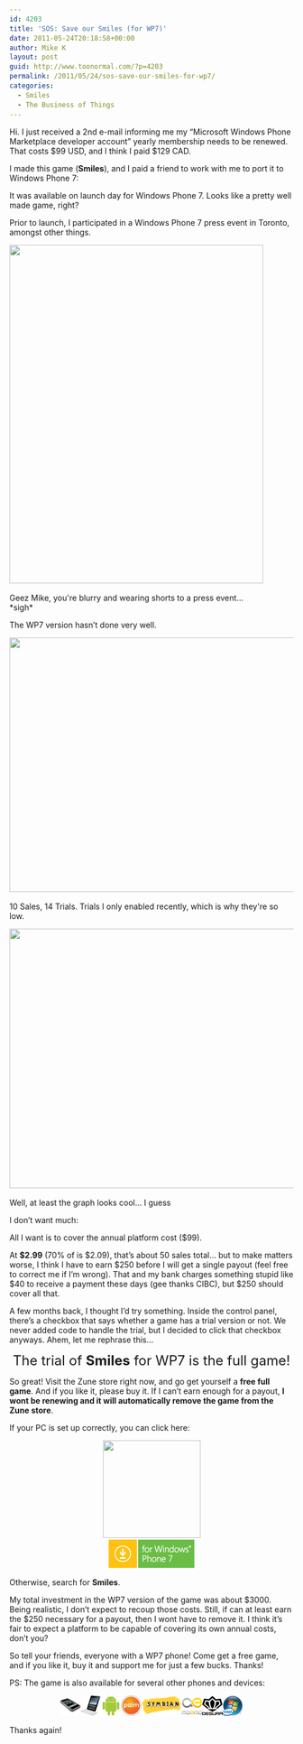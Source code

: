 ```yaml
---
id: 4203
title: 'SOS: Save our Smiles (for WP7)'
date: 2011-05-24T20:18:58+00:00
author: Mike K
layout: post
guid: http://www.toonormal.com/?p=4203
permalink: /2011/05/24/sos-save-our-smiles-for-wp7/
categories:
  - Smiles
  - The Business of Things
---
```

Hi. I just received a 2nd e-mail informing me my &#8220;Microsoft Windows Phone Marketplace developer account&#8221; yearly membership needs to be renewed. That costs $99 USD, and I think I paid $129 CAD.

I made this game (**Smiles**), and I paid a friend to work with me to port it to Windows Phone 7:



It was available on launch day for Windows Phone 7. Looks like a pretty well made game, right?

Prior to launch, I participated in a Windows Phone 7 press event in Toronto, amongst other things.

<div id="attachment_3240" style="max-width: 460px" class="wp-caption aligncenter">
  <a href="/wp-content/uploads/2010/10/2860.05_5F00_826245f5_2D00_d969_2D00_4fc4_2D00_b39d_2D00_9700d9143204.jpg"><img src="/wp-content/uploads/2010/10/2860.05_5F00_826245f5_2D00_d969_2D00_4fc4_2D00_b39d_2D00_9700d9143204.jpg" alt="" title="2860.05_5F00_826245f5_2D00_d969_2D00_4fc4_2D00_b39d_2D00_9700d9143204" width="450" height="600" class="size-full wp-image-3240" srcset="http://blog.toonormal.com/wp-content/uploads/2010/10/2860.05_5F00_826245f5_2D00_d969_2D00_4fc4_2D00_b39d_2D00_9700d9143204.jpg 450w, http://blog.toonormal.com/wp-content/uploads/2010/10/2860.05_5F00_826245f5_2D00_d969_2D00_4fc4_2D00_b39d_2D00_9700d9143204-337x450.jpg 337w" sizes="(max-width: 450px) 100vw, 450px" /></a>
  
  <p class="wp-caption-text">
    Geez Mike, you're blurry and wearing shorts to a press event... *sigh*
  </p>
</div>

The WP7 version hasn&#8217;t done very well.

<div id="attachment_4258" style="max-width: 650px" class="wp-caption aligncenter">
  <a href="/wp-content/uploads/2011/05/WP7Sales.png"><img src="/wp-content/uploads/2011/05/WP7Sales-640x451.png" alt="" title="WP7Sales" width="640" height="451" class="size-large wp-image-4258" srcset="http://blog.toonormal.com/wp-content/uploads/2011/05/WP7Sales-640x451.png 640w, http://blog.toonormal.com/wp-content/uploads/2011/05/WP7Sales-450x317.png 450w, http://blog.toonormal.com/wp-content/uploads/2011/05/WP7Sales.png 722w" sizes="(max-width: 640px) 100vw, 640px" /></a>
  
  <p class="wp-caption-text">
    10 Sales, 14 Trials. Trials I only enabled recently, which is why they're so low.
  </p>
</div>

<div id="attachment_4259" style="max-width: 650px" class="wp-caption aligncenter">
  <a href="/wp-content/uploads/2011/05/WP7Graph.png"><img src="/wp-content/uploads/2011/05/WP7Graph-640x460.png" alt="" title="WP7Graph" width="640" height="460" class="size-large wp-image-4259" srcset="http://blog.toonormal.com/wp-content/uploads/2011/05/WP7Graph-640x460.png 640w, http://blog.toonormal.com/wp-content/uploads/2011/05/WP7Graph-450x323.png 450w, http://blog.toonormal.com/wp-content/uploads/2011/05/WP7Graph.png 722w" sizes="(max-width: 640px) 100vw, 640px" /></a>
  
  <p class="wp-caption-text">
    Well, at least the graph looks cool... I guess
  </p>
</div>

I don&#8217;t want much:

All I want is to cover the annual platform cost ($99).

At **$2.99** (70% of is $2.09), that&#8217;s about 50 sales total&#8230; but to make matters worse, I think I have to earn $250 before I will get a single payout (feel free to correct me if I&#8217;m wrong). That and my bank charges something stupid like $40 to receive a payment these days (gee thanks CIBC), but $250 should cover all that.

A few months back, I thought I&#8217;d try something. Inside the control panel, there&#8217;s a checkbox that says whether a game has a trial version or not. We never added code to handle the trial, but I decided to click that checkbox anyways. Ahem, let me rephrase this&#8230;

<center>
  <font size="+2">The trial of <strong>Smiles</strong> for WP7 is the full game!</font>
</center>

So great! Visit the Zune store right now, and go get yourself a **free full game**. And if you like it, please buy it. If I can&#8217;t earn enough for a payout, **I wont be renewing and it will automatically remove the game from the Zune store**.

If your PC is set up correctly, you can click here:

<center>
  <a href="http://social.zune.net/redirect?type=phoneApp&#038;id=ab1dce4c-b3d5-df11-a844-00237de2db9e&#038;source=TooNormal"><img src="/wp-content/uploads/2011/05/TileIcon173.png" alt="" title="TileIcon173" width="173" height="173" class="aligncenter size-full wp-image-4281" srcset="http://blog.toonormal.com/wp-content/uploads/2011/05/TileIcon173.png 173w, http://blog.toonormal.com/wp-content/uploads/2011/05/TileIcon173-150x150.png 150w" sizes="(max-width: 173px) 100vw, 173px" /><br /><img src="/content/icons/wp7banner.png" border="0" /></a>
</center>

Otherwise, search for **Smiles**.

My total investment in the WP7 version of the game was about $3000. Being realistic, I don&#8217;t expect to recoup those costs. Still, if can at least earn the $250 necessary for a payout, then I wont have to remove it. I think it&#8217;s fair to expect a platform to be capable of covering its own annual costs, don&#8217;t you? 

So tell your friends, everyone with a WP7 phone! Come get a free game, and if you like it, buy it and support me for just a few bucks. Thanks! 

PS: The game is also available for several other phones and devices:
  


<center>
  <a href="http://phobos.apple.com/WebObjects/MZStore.woa/wa/viewSoftware?id=294911522"><img src="/content/icons/iPhone2.png" border="0" /></a><a href="http://itunes.apple.com/us/app/smiles-hd/id364871736"><img src="/content/icons/iPad.png" border="0" /></a><a href="https://market.android.com/developer?pub=Sykhronics+Entertainment"><img src="/content/icons/Android.png" border="0" /></a><a href="http://developer.palm.com/webChannel/index.php?packageid=com.sykhronics.smiles"><img src="/content/icons/Palm.png" border="0" /></a><a href="http://store.ovi.com/search?q=sykhronics"><img src="/content/icons/Symbian.png" border="0" /><img src="/content/icons/Maemo.png" border="0" /></a><a href="http://www.desura.com/games/smiles-hd"><img src="/content/icons/Desura.png" border="0" /></a><a href="http://www.intelappup.com"><img src="/content/icons/WindowsAppUp.png" border="0" /></a>
</center>


  
Thanks again!